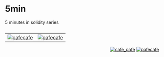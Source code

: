 # 5min
5 minutes in solidity series

##

<table>
    <tr>
    <td>
    <a href="https://github.com/mosi-sol/5min" target="blank">
    <img src="https://img.shields.io/badge/episide%2001-Donation.sol-black?style=flat-square&logo=solidity&logoColor=black" alt="pafecafe" /></a> 
    </td>
    <td>
    <a href="https://github.com/mosi-sol/5min" target="blank">
    <img src="https://img.shields.io/badge/episide%2002-SpilitterShare.sol-black?style=flat-square&logo=solidity&logoColor=black" alt="pafecafe" /></a> 
    </td>
  </tr>
</table>

<p align="right"> 
    <a href="https://github.com/mosi-sol/5min" target="blank">
    <img src="https://img.shields.io/badge/5%20min-series-blue?style=flat" alt="cafe_pafe" /></a> 
    <a href="https://github.com/mosi-sol/5min" target="blank">
    <img src="https://img.shields.io/github/license/mosi-sol/live-contracts" alt="pafecafe" /></a>                                  
</p>
